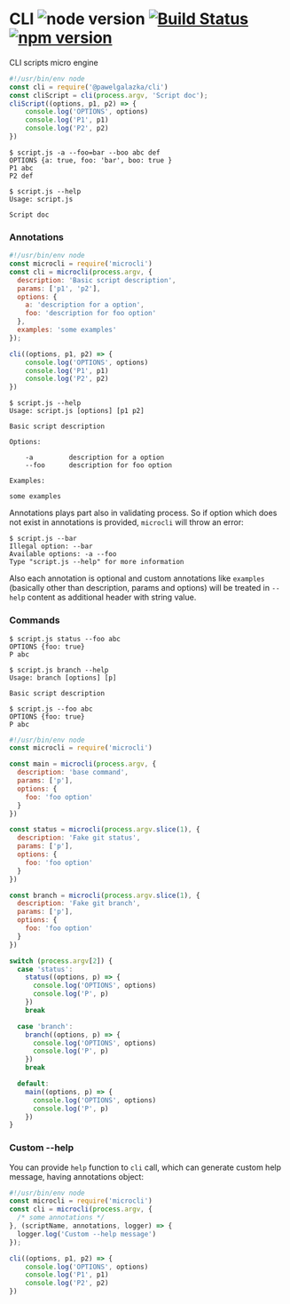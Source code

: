 # CLI ![node version](https://img.shields.io/node/v/microcli.svg) [![Build Status](https://travis-ci.org/pawelgalazka/microcli.svg?branch=master)](https://travis-ci.org/pawelgalazka/microcli) [![npm version](https://badge.fury.io/js/microcli.svg)](https://badge.fury.io/js/microcli)
CLI scripts micro engine

```js
#!/usr/bin/env node
const cli = require('@pawelgalazka/cli')
const cliScript = cli(process.argv, 'Script doc');
cliScript((options, p1, p2) => {
    console.log('OPTIONS', options)
    console.log('P1', p1)
    console.log('P2', p2)
})
```

```
$ script.js -a --foo=bar --boo abc def
OPTIONS {a: true, foo: 'bar', boo: true }
P1 abc
P2 def

$ script.js --help
Usage: script.js

Script doc
```

### Annotations

```js
#!/usr/bin/env node
const microcli = require('microcli')
const cli = microcli(process.argv, {
  description: 'Basic script description',
  params: ['p1', 'p2'],
  options: {
    a: 'description for a option',
    foo: 'description for foo option'
  },
  examples: 'some examples'
});

cli((options, p1, p2) => {
    console.log('OPTIONS', options)
    console.log('P1', p1)
    console.log('P2', p2)
})
```

```
$ script.js --help
Usage: script.js [options] [p1 p2]

Basic script description

Options:

    -a         description for a option
    --foo      description for foo option
    
Examples:

some examples
```

Annotations plays part also in validating process. So if
option which does not exist in annotations is provided, `microcli` will
throw an error:

```
$ script.js --bar
Illegal option: --bar
Available options: -a --foo
Type "script.js --help" for more information
```

Also each annotation is optional and custom annotations like `examples`
(basically other than description, params and options) will be treated
in `--help` content as additional header with string value.

### Commands
```
$ script.js status --foo abc 
OPTIONS {foo: true}
P abc

$ script.js branch --help
Usage: branch [options] [p]

Basic script description

$ script.js --foo abc
OPTIONS {foo: true}
P abc

```

```js
#!/usr/bin/env node
const microcli = require('microcli')

const main = microcli(process.argv, {
  description: 'base command',
  params: ['p'],
  options: {
    foo: 'foo option'
  }
})

const status = microcli(process.argv.slice(1), {
  description: 'Fake git status',
  params: ['p'],
  options: {
    foo: 'foo option'
  }
})

const branch = microcli(process.argv.slice(1), {
  description: 'Fake git branch',
  params: ['p'],
  options: {
    foo: 'foo option'
  }
})

switch (process.argv[2]) {
  case 'status':
    status((options, p) => {
      console.log('OPTIONS', options)
      console.log('P', p)
    })
    break

  case 'branch':
    branch((options, p) => {
      console.log('OPTIONS', options)
      console.log('P', p)
    })
    break

  default:
    main((options, p) => {
      console.log('OPTIONS', options)
      console.log('P', p)
    })
}
```

### Custom --help

You can provide `help` function to `cli` call, which can generate
custom help message, having annotations object:

```js
#!/usr/bin/env node
const microcli = require('microcli')
const cli = microcli(process.argv, {
  /* some annotations */
}, (scriptName, annotations, logger) => {
  logger.log('Custom --help message') 
});

cli((options, p1, p2) => {
    console.log('OPTIONS', options)
    console.log('P1', p1)
    console.log('P2', p2)
})
```
